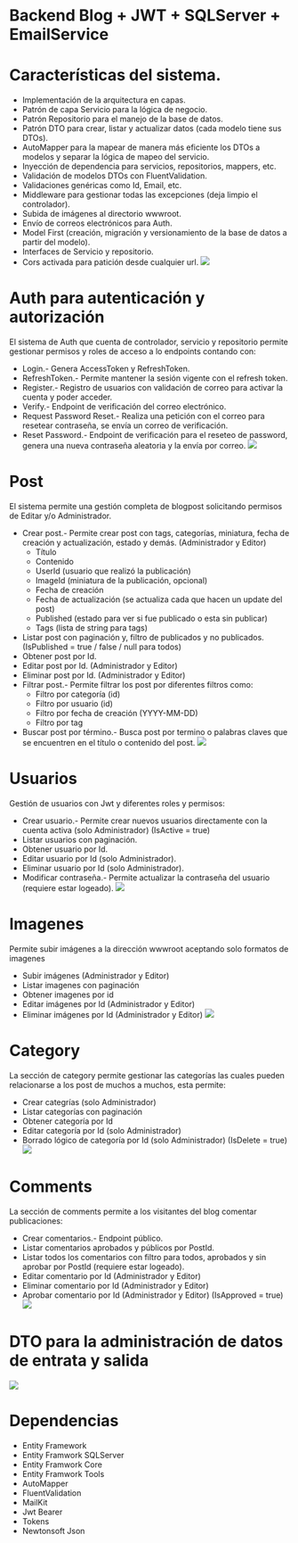 # Backend Blog + JWT + SQLServer + EmailService

# Características del sistema.
- Implementación de la arquitectura en capas.
- Patrón de capa Servicio para la lógica de negocio.
- Patrón Repositorio para el manejo de la base de datos.
- Patrón DTO para crear, listar y actualizar datos (cada modelo tiene sus DTOs).
- AutoMapper para la mapear de manera más eficiente los DTOs a modelos y separar la lógica de mapeo del servicio.
- Inyección de dependencia para servicios, repositorios, mappers, etc.
- Validación de modelos DTOs con FluentValidation.
- Validaciones genéricas como Id, Email, etc.
- Middleware para gestionar todas las excepciones (deja limpio el controlador).
- Subida de imágenes al directorio wwwroot.
- Envío de correos electrónicos para Auth.
- Model First (creación, migración y versionamiento de la base de datos a partir del modelo).
- Interfaces de Servicio y repositorio.
- Cors activada para patición desde cualquier url.
![](https://i.ibb.co/dgk3VPV/image.png)

# Auth para autenticación y autorización
El sistema de Auth que cuenta de controlador, servicio y repositorio permite gestionar permisos y roles de acceso a lo endpoints contando con:
- Login.- Genera AccessToken y RefreshToken.
- RefreshToken.- Permite mantener la sesión vigente con el refresh token.
- Register.- Registro de usuarios con validación de correo para activar la cuenta y poder acceder.
- Verify.- Endpoint de verificación del correo electrónico.
- Request Password Reset.- Realiza una petición con el correo para resetear contraseña, se envía un correo de verificación.
- Reset Password.- Endpoint de verificación para el reseteo de password, genera una nueva contraseña aleatoria y la envía por correo.
![](https://i.ibb.co/vLNjhxf/image.png)

# Post
El sistema permite una gestión completa de blogpost solicitando permisos de Editar y/o Administrador.
- Crear post.- Permite crear post con tags, categorías, miniatura, fecha de creación y actualización, estado y demás. (Administrador y Editor)
    - Título
    - Contenido
    - UserId (usuario que realizó la publicación)
    - ImageId (miniatura de la publicación, opcional)
    - Fecha de creación
    - Fecha de actualización (se actualiza cada que hacen un update del post)
    - Published (estado para ver si fue publicado o esta sin publicar)
    - Tags (lista de string para tags)
- Listar post con paginación y, filtro de publicados y no publicados. (IsPublished = true / false / null para todos)
- Obtener post por Id.
- Editar post por Id. (Administrador y Editor)
- Eliminar post por Id. (Administrador y Editor)
- Filtrar post.- Permite filtrar los post por diferentes filtros como:
    - Filtro por categoría (id)
    - Filtro por usuario (id)
    - Filtro por fecha de creación (YYYY-MM-DD)
    - Filtro por tag
- Buscar post por término.- Busca post por termino o palabras claves que se encuentren en el título o contenido del post.
![](https://i.ibb.co/f1JX31V/image.png)

# Usuarios
Gestión de usuarios con Jwt y diferentes roles y permisos:
- Crear usuario.- Permite crear nuevos usuarios directamente con la cuenta activa (solo Administrador) (IsActive = true)
- Listar usuarios con paginación.
- Obtener usuario por Id.
- Editar usuario por Id (solo Administrador).
- Eliminar usuario por Id (solo Administrador).
- Modificar contraseña.- Permite actualizar la contraseña del usuario (requiere estar logeado).
![](https://i.ibb.co/87F5j3q/image.png)

# Imagenes
Permite subir imágenes a la dirección wwwroot aceptando solo formatos de imagenes
- Subir imágenes (Administrador y Editor)
- Listar imagenes con paginación
- Obtener imagenes por id
- Editar imágenes por Id (Administrador y Editor)
- Eliminar imágenes por Id (Administrador y Editor)
![](https://i.ibb.co/Tm4QXgc/img.png)

# Category
La sección de category permite gestionar las categorías las cuales pueden relacionarse a los post de muchos a muchos, esta permite:
- Crear categrías (solo Administrador)
- Listar categorías con paginación
- Obtener categoría por Id
- Editar categoría por Id (solo Administrador)
- Borrado lógico de categoría por Id (solo Administrador) (IsDelete = true)
![](https://i.ibb.co/Bn2KKkf/image.png)

# Comments
La sección de comments permite a los visitantes del blog comentar publicaciones:
- Crear comentarios.- Endpoint público.
- Listar comentarios aprobados y públicos por PostId.
- Listar todos los comentarios con filtro para todos, aprobados y sin aprobar por PostId (requiere estar logeado).
- Editar comentario por Id (Administrador y Editor)
- Eliminar comentario por Id (Administrador y Editor)
- Aprobar comentario por Id (Administrador y Editor) (IsApproved = true)
![](https://i.ibb.co/T4HJSLM/image.png)

# DTO para la administración de datos de entrata y salida
![](https://i.ibb.co/vP0xywq/swagger-DTO-backend-blog.png)

# Dependencias
- Entity Framework
- Entity Framwork SQLServer
- Entity Framwork Core
- Entity Framwork Tools
- AutoMapper
- FluentValidation
- MailKit
- Jwt Bearer
- Tokens
- Newtonsoft Json
